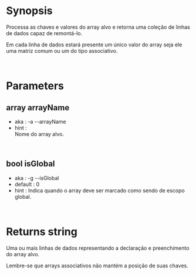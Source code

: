 # Synopsis

Processa as chaves e valores do array alvo e retorna uma coleção de linhas de 
dados capaz de remontá-lo.

Em cada linha de dados estará presente um único valor do array seja ele uma 
matriz comum ou um do tipo associativo.



&nbsp;

# Parameters

## array arrayName

- aka       : -a --arrayName
- hint      :  
  Nome do array alvo.


&nbsp;

## bool isGlobal

- aka       : -g --isGlobal
- default   : 0
- hint      :
  Indica quando o array deve ser marcado como sendo de escopo global.



&nbsp;

# Returns string

Uma ou mais linhas de dados representando a declaração e preenchimento do array 
alvo.

Lembre-se que arrays associativos não mantém a posição de suas chaves.